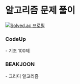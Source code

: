 # 알고리즘 문제 풀이
[![Solved.ac 프로필](http://mazassumnida.wtf/api/generate_badge?boj=rjs1218)](https://solved.ac/rjs1218/)

<h3><b>CodeUp</b></h3>
- 기초 100제

<h3>BEAKJOON</b></h3>
- 그리디 알고리즘</br>
